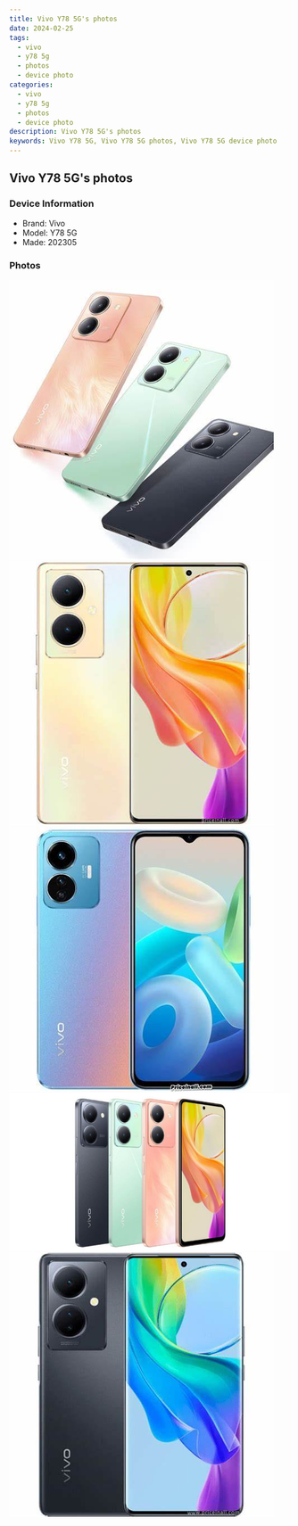 ```yaml
---
title: Vivo Y78 5G's photos
date: 2024-02-25
tags: 
  - vivo
  - y78 5g
  - photos
  - device photo
categories: 
  - vivo
  - y78 5g
  - photos
  - device photo
description: Vivo Y78 5G's photos
keywords: Vivo Y78 5G, Vivo Y78 5G photos, Vivo Y78 5G device photo
---
```


## Vivo Y78 5G's photos

### Device Information

- Brand: Vivo
- Model: Y78 5G
- Made: 202305

### Photos

![/images/best-assets/devices/vivo/vivo-y78-5g/1.jpg](/images/best-assets/devices/vivo/vivo-y78-5g/1.jpg)
![/images/best-assets/devices/vivo/vivo-y78-5g/2.jpg](/images/best-assets/devices/vivo/vivo-y78-5g/2.jpg)
![/images/best-assets/devices/vivo/vivo-y78-5g/3.jpg](/images/best-assets/devices/vivo/vivo-y78-5g/3.jpg)
![/images/best-assets/devices/vivo/vivo-y78-5g/4.jpg](/images/best-assets/devices/vivo/vivo-y78-5g/4.jpg)
![/images/best-assets/devices/vivo/vivo-y78-5g/5.jpg](/images/best-assets/devices/vivo/vivo-y78-5g/5.jpg)
